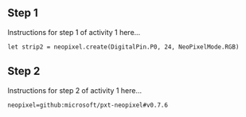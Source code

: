 ## Step 1

Instructions for step 1 of activity 1 here...


```blocks
let strip2 = neopixel.create(DigitalPin.P0, 24, NeoPixelMode.RGB)
```


## Step 2


Instructions for step 2 of activity 1 here...




```package
neopixel=github:microsoft/pxt-neopixel#v0.7.6
```

<script src="https://makecode.com/gh-pages-embed.js"></script><script>makeCodeRender("{{ site.makecode.home_url }}", "{{ site.github.owner_name }}/{{ site.github.repository_name }}");</script>
